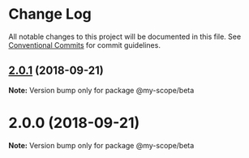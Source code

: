 # Change Log

All notable changes to this project will be documented in this file.
See [Conventional Commits](https://conventionalcommits.org) for commit guidelines.

<a name="2.0.1"></a>
## [2.0.1](https://github.com/jovankrunic/lerna-conventional-commits-example/compare/@my-scope/beta@2.0.0...@my-scope/beta@2.0.1) (2018-09-21)




**Note:** Version bump only for package @my-scope/beta

<a name="2.0.0"></a>
# 2.0.0 (2018-09-21)

**Note:** Version bump only for package @my-scope/beta
